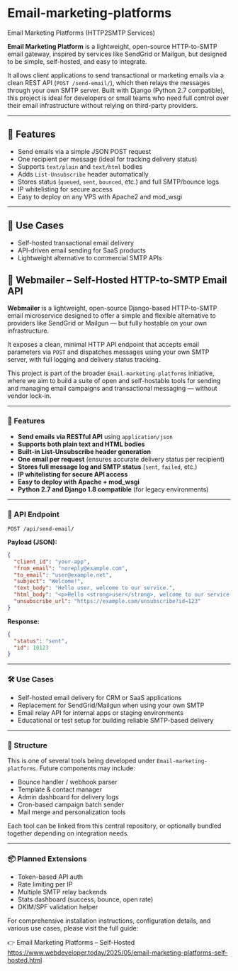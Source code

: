 # Email-marketing-platforms
Email Marketing Platforms (HTTP2SMTP Services) 

**Email Marketing Platform** is a lightweight, open-source HTTP-to-SMTP email gateway, inspired by services like SendGrid or Mailgun, but designed to be simple, self-hosted, and easy to integrate.

It allows client applications to send transactional or marketing emails via a clean REST API (`POST /send-email/`), which then relays the messages through your own SMTP server. Built with Django (Python 2.7 compatible), this project is ideal for developers or small teams who need full control over their email infrastructure without relying on third-party providers.

---

## 🔧 Features

- Send emails via a simple JSON POST request  
- One recipient per message (ideal for tracking delivery status)  
- Supports `text/plain` and `text/html` bodies  
- Adds `List-Unsubscribe` header automatically  
- Stores status (`queued`, `sent`, `bounced`, etc.) and full SMTP/bounce logs  
- IP whitelisting for secure access  
- Easy to deploy on any VPS with Apache2 and mod_wsgi  

---

## 🎯 Use Cases

- Self-hosted transactional email delivery  
- API-driven email sending for SaaS products  
- Lightweight alternative to commercial SMTP APIs

## 📄 Webmailer – Self-Hosted HTTP-to-SMTP Email API

**Webmailer** is a lightweight, open-source Django-based HTTP-to-SMTP email microservice designed to offer a simple and flexible alternative to providers like SendGrid or Mailgun — but fully hostable on your own infrastructure.

It exposes a clean, minimal HTTP API endpoint that accepts email parameters via `POST` and dispatches messages using your own SMTP server, with full logging and delivery status tracking.

This project is part of the broader `Email-marketing-platforms` initiative, where we aim to build a suite of open and self-hostable tools for sending and managing email campaigns and transactional messaging — without vendor lock-in.

---

### 🔧 Features

* **Send emails via RESTful API** using `application/json`
* **Supports both plain text and HTML bodies**
* **Built-in List-Unsubscribe header generation**
* **One email per request** (ensures accurate delivery status per recipient)
* **Stores full message log and SMTP status** (`sent`, `failed`, etc.)
* **IP whitelisting for secure API access**
* **Easy to deploy with Apache + mod\_wsgi**
* **Python 2.7 and Django 1.8 compatible** (for legacy environments)

---

### 🔌 API Endpoint

```
POST /api/send-email/
```

**Payload (JSON):**

```json
{
  "client_id": "your-app",
  "from_email": "noreply@example.com",
  "to_email": "user@example.net",
  "subject": "Welcome!",
  "text_body": "Hello user, welcome to our service.",
  "html_body": "<p>Hello <strong>user</strong>, welcome to our service.</p>",
  "unsubscribe_url": "https://example.com/unsubscribe?id=123"
}
```

**Response:**

```json
{
  "status": "sent",
  "id": 10123
}
```

---

### 🛠 Use Cases

* Self-hosted email delivery for CRM or SaaS applications
* Replacement for SendGrid/Mailgun when using your own SMTP
* Email relay API for internal apps or staging environments
* Educational or test setup for building reliable SMTP-based delivery

---

### 📁 Structure

This is one of several tools being developed under `Email-marketing-platforms`. Future components may include:

* Bounce handler / webhook parser
* Template & contact manager
* Admin dashboard for delivery logs
* Cron-based campaign batch sender
* Mail merge and personalization tools

Each tool can be linked from this central repository, or optionally bundled together depending on integration needs.

---

### 📦 Planned Extensions

* Token-based API auth
* Rate limiting per IP
* Multiple SMTP relay backends
* Stats dashboard (success, bounce, open rate)
* DKIM/SPF validation helper


For comprehensive installation instructions, configuration details, and various use cases, please visit the full guide:

👉 Email Marketing Platforms – Self-Hosted 
https://www.webdeveloper.today/2025/05/email-marketing-platforms-self-hosted.html

